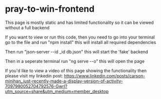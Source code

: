 # pray-to-win-frontend

This page is mostly static and has limited functionality so it can be viewed without a full backend

If you want to view or run this code, then you need to go into your terminal go to the file and run "npm install" this will install all required dependencies 

Then run "json-server --id _id db.json" this will start the 'fake' backend

Then in a seperate terminal run "ng serve --o" this will open the page

If you'd like to view a video of this page showing the functionality then please visit my linkedin post: https://www.linkedin.com/posts/carson-minihan_just-recently-made-a-display-version-of-activity-7097980052704792576-GwrI?utm_source=share&utm_medium=member_desktop
